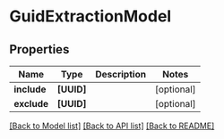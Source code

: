 # GuidExtractionModel

## Properties
Name | Type | Description | Notes
------------ | ------------- | ------------- | -------------
**include** | **[UUID]** |  | [optional] 
**exclude** | **[UUID]** |  | [optional] 

[[Back to Model list]](../README.md#documentation-for-models) [[Back to API list]](../README.md#documentation-for-api-endpoints) [[Back to README]](../README.md)


